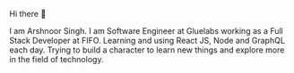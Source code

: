 Hi there 👋

I am Arshnoor Singh. I am Software Engineer at Gluelabs working as a Full Stack Developer at FIFO. Learning and using React JS, Node and GraphQL each day. Trying to build a character to learn new things and explore more in the field of technology. 
